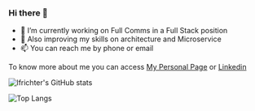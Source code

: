 ### Hi there 👋

- 🔭 I’m currently working on Full Comms in a Full Stack position
- 🌱 Also improving my skills on architecture and Microservice
- 📫 You can reach me by phone or email

To know more about me you can access [My Personal Page](https://lfrichter.github.io/fernando.richter/) or [Linkedin](https://www.linkedin.com/in/lfrichter/)



![lfrichter's GitHub stats](https://github-readme-stats.vercel.app/api?username=lfrichter&count_private=true&show_icons=true&theme=merko)




![Top Langs](https://github-readme-stats.vercel.app/api/top-langs/?username=lfrichter&layout=compact&hide=VBA)

